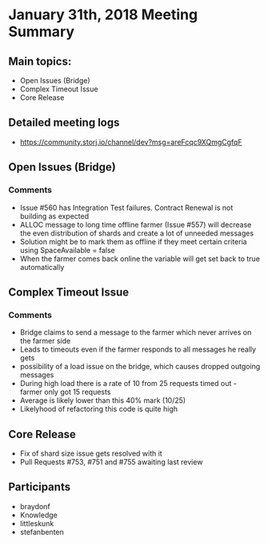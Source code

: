 # January 31th, 2018 Meeting Summary

## Main topics:

- Open Issues (Bridge)
- Complex Timeout Issue
- Core Release

## Detailed meeting logs

- https://community.storj.io/channel/dev?msg=areFcqc9XQmgCgfqF

## Open Issues (Bridge)

### Comments
- Issue #560 has Integration Test failures. Contract Renewal is not building as expected 
- ALLOC message to long time offline farmer (Issue #557) will decrease the even distribution of shards and create a lot of unneeded messages
- Solution might be to mark them as offline if they meet certain criteria using SpaceAvailable = false
- When the farmer comes back online the variable will get set back to true automatically

## Complex Timeout Issue

### Comments
- Bridge claims to send a message to the farmer which never arrives on the farmer side
- Leads to timeouts even if the farmer responds to all messages he really gets
- possibility of a load issue on the bridge, which causes dropped outgoing messages
- During high load there is a rate of 10 from 25 requests timed out - farmer only got 15 requests
- Average is likely lower than this 40% mark (10/25)
- Likelyhood of refactoring this code is quite high

## Core Release
- Fix of shard size issue gets resolved with it
- Pull Requests #753, #751 and #755 awaiting last review

## Participants

- braydonf
- Knowledge
- littleskunk
- stefanbenten